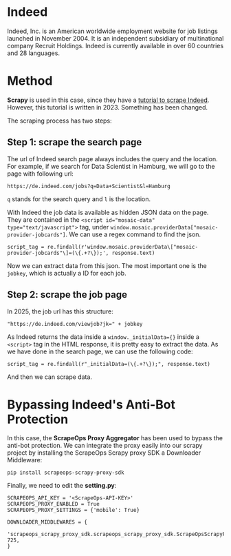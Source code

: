# Indeed
Indeed, Inc. is an American worldwide employment website for job listings launched in November 2004. 
It is an independent subsidiary of multinational company Recruit Holdings. 
Indeed is currently available in over 60 countries and 28 languages.

# Method
**Scrapy** is used in this case, since they have a [tutorial to scrape Indeed](https://thepythonscrapyplaybook.com/python-scrapy-indeed-scraper/).
However, this tutorial is written in 2023. Something has been changed. 

The scraping process has two steps: 
## Step 1: scrape the search page
The url of Indeed search page always includes the query and the location. 
For example, if we search for Data Scientist in Hamburg, we will go to the page with following url:
```
https://de.indeed.com/jobs?q=Data+Scientist&l=Hamburg
```
`q` stands for the search query and `l` is the location.

With Indeed the job data is available as hidden JSON data on the page. 
They are contained in the `<script id="mosaic-data" type="text/javascript">` tag, 
under `window.mosaic.providerData["mosaic-provider-jobcards"]`. 
We can use a regex command to find the json. 
```
script_tag = re.findall(r'window.mosaic.providerData\["mosaic-provider-jobcards"\]=(\{.+?\});', response.text)
```
Now we can extract data from this json. The most important one is the `jobkey`, which is actually a ID for each job.

## Step 2: scrape the job page
In 2025, the job url has this structure:
```
"https://de.indeed.com/viewjob?jk=" + jobkey
```
As Indeed returns the data inside a `window._initialData={}` inside a `<script>` tag in the HTML response,
it is pretty easy to extract the data. 
As we have done in the search page, we can use the following code:
```
script_tag = re.findall(r"_initialData=(\{.+?\});", response.text)
```
And then we can scrape data.

# Bypassing Indeed's Anti-Bot Protection
In this case, the **ScrapeOps Proxy Aggregator** has been used to bypass the anti-bot protection. 
We can integrate the proxy easily into our scrapy project by installing the ScrapeOps Scrapy proxy SDK a Downloader Middleware:
```
pip install scrapeops-scrapy-proxy-sdk
```
Finally, we need to edit the **setting.py**:
```
SCRAPEOPS_API_KEY = '<ScrapeOps-API-KEY>'
SCRAPEOPS_PROXY_ENABLED = True
SCRAPEOPS_PROXY_SETTINGS = {'mobile': True}

DOWNLOADER_MIDDLEWARES = {
    'scrapeops_scrapy_proxy_sdk.scrapeops_scrapy_proxy_sdk.ScrapeOpsScrapyProxySdk': 725,
}
```

